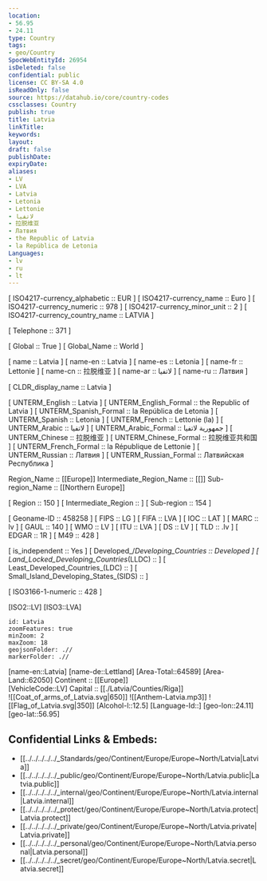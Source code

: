 ```yaml
---
location:
- 56.95
- 24.11
type: Country
tags:
- geo/Country
SpocWebEntityId: 26954
isDeleted: false
confidential: public
license: CC BY-SA 4.0
isReadOnly: false
source: https://datahub.io/core/country-codes
cssclasses: Country
publish: true
title: Latvia
linkTitle: 
keywords: 
layout: 
draft: false
publishDate: 
expiryDate: 
aliases:
- LV
- LVA
- Latvia
- Letonia
- Lettonie
- لاتفيا
- 拉脱维亚
- Латвия
- the Republic of Latvia
- la República de Letonia
Languages:
- lv
- ru
- lt
---
```



[	ISO4217-currency_alphabetic	 :: EUR ] 
[	ISO4217-currency_name	 :: Euro ] 
[	ISO4217-currency_numeric	 :: 978 ] 
[	ISO4217-currency_minor_unit	 :: 2 ] 
[	ISO4217-currency_country_name	 :: LATVIA ] 

[	Telephone	 :: 371 ] 

[	Global	 :: True ] 
[	Global_Name	 :: World ] 

[	name	 :: Latvia ] 
[	name-en	 :: Latvia ] 
[	name-es	 :: Letonia ] 
[	name-fr	 :: Lettonie ] 
[	name-cn	 :: 拉脱维亚 ] 
[	name-ar	 :: لاتفيا ] 
[	name-ru	 :: Латвия ] 

[	CLDR_display_name	 :: Latvia ] 

[	UNTERM_English	 :: Latvia ] 
[	UNTERM_English_Formal	 :: the Republic of Latvia ] 
[	UNTERM_Spanish_Formal	 :: la República de Letonia ] 
[	UNTERM_Spanish	 :: Letonia ] 
[	UNTERM_French	 :: Lettonie (la) ] 
[	UNTERM_Arabic	 :: لاتفيا ] 
[	UNTERM_Arabic_Formal	 :: جمهورية لاتفيا ] 
[	UNTERM_Chinese	 :: 拉脱维亚 ] 
[	UNTERM_Chinese_Formal	 :: 拉脱维亚共和国 ] 
[	UNTERM_French_Formal	 :: la République de Lettonie ] 
[	UNTERM_Russian	 :: Латвия ] 
[	UNTERM_Russian_Formal	 :: Латвийская Республика ] 

Region_Name ::  [[Europe]] 
Intermediate_Region_Name ::  [[]] 
Sub-region_Name ::  [[Northern Europe]] 

[	Region	 :: 150 ] 
[	Intermediate_Region	 ::  ] 
[	Sub-region	 :: 154 ] 

[	Geoname-ID	 :: 458258 ] 
[	FIPS	 :: LG ] 
[	FIFA	 :: LVA ] 
[	IOC	 :: LAT ] 
[	MARC	 :: lv ] 
[	GAUL	 :: 140 ] 
[	WMO	 :: LV ] 
[	ITU	 :: LVA ] 
[	DS	 :: LV ] 
[	TLD	 :: .lv ] 
[	EDGAR	 :: 1R ] 
[	M49	 :: 428 ] 

[	is_independent	 :: Yes ] 
[	Developed_/_Developing_Countries	 :: Developed ] 
[	Land_Locked_Developing_Countries_(LLDC)	 ::  ] 
[	Least_Developed_Countries_(LDC)	 ::  ] 
[	Small_Island_Developing_States_(SIDS)	 ::  ] 

[	ISO3166-1-numeric	 :: 428 ] 



[ISO2::LV] 
[ISO3::LVA] 

```leaflet
id: Latvia
zoomFeatures: true 
minZoom: 2 
maxZoom: 18
geojsonFolder: .//
markerFolder: .//
```

[name-en::Latvia] 
[name-de::Lettland] 
[Area-Total::64589] 
[Area-Land::62050] 
Continent :: [[Europe]]  
[VehicleCode::LV] 
Capital :: [[./Latvia/Counties/Riga]]  
![[Coat_of_arms_of_Latvia.svg|650]] 
![[Anthem-Latvia.mp3]] 
![[Flag_of_Latvia.svg|350]] 
[Alcohol-l::12.5] 
[Language-Id::] 
[geo-lon::24.11] 
[geo-lat::56.95] 



## Confidential Links & Embeds: 
- [[../../../../../_Standards/geo/Continent/Europe/Europe~North/Latvia|Latvia]] 
- [[../../../../../_public/geo/Continent/Europe/Europe~North/Latvia.public|Latvia.public]] 
- [[../../../../../_internal/geo/Continent/Europe/Europe~North/Latvia.internal|Latvia.internal]] 
- [[../../../../../_protect/geo/Continent/Europe/Europe~North/Latvia.protect|Latvia.protect]] 
- [[../../../../../_private/geo/Continent/Europe/Europe~North/Latvia.private|Latvia.private]] 
- [[../../../../../_personal/geo/Continent/Europe/Europe~North/Latvia.personal|Latvia.personal]] 
- [[../../../../../_secret/geo/Continent/Europe/Europe~North/Latvia.secret|Latvia.secret]] 
